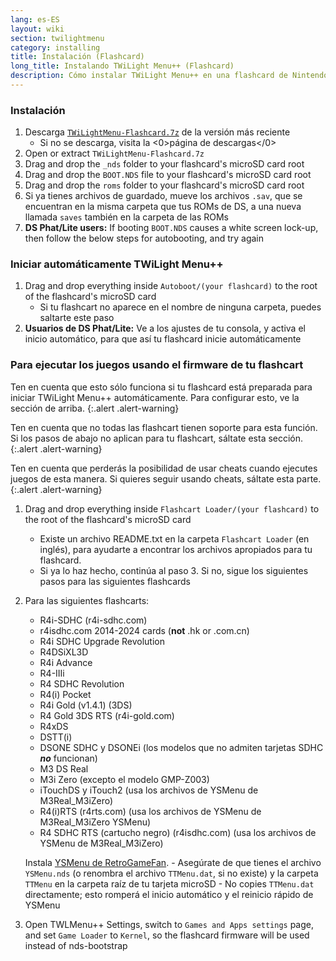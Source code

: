 ```yaml
---
lang: es-ES
layout: wiki
section: twilightmenu
category: installing
title: Instalación (Flashcard)
long_title: Instalando TWiLight Menu++ (Flashcard)
description: Cómo instalar TWiLight Menu++ en una flashcard de Nintendo DS
---
```


### Instalación
1. Descarga [`TWiLightMenu-Flashcard.7z`](https://github.com/DS-Homebrew/TWiLightMenu/releases/latest/download/TWiLightMenu-Flashcard.7z) de la versión más reciente
    - Si no se descarga, visita la <0>página de descargas</0>
1. Open or extract `TWiLightMenu-Flashcard.7z`
1. Drag and drop the `_nds` folder to your flashcard's microSD card root
1. Drag and drop the `BOOT.NDS` file to your flashcard's microSD card root
1. Drag and drop the `roms` folder to your flashcard's microSD card root
1. Si ya tienes archivos de guardado, mueve los archivos `.sav`, que se encuentran en la misma carpeta que tus ROMs de DS, a una nueva llamada `saves` también en la carpeta de las ROMs
1. **DS Phat/Lite users:** If booting `BOOT.NDS` causes a white screen lock-up, then follow the below steps for autobooting, and try again

### Iniciar automáticamente TWiLight Menu++
1. Drag and drop everything inside `Autoboot/(your flashcard)` to the root of the flashcard's microSD card
    - Si tu flashcart no aparece en el nombre de ninguna carpeta, puedes saltarte este paso
1. **Usuarios de DS Phat/Lite:** Ve a los ajustes de tu consola, y activa el inicio automático, para que así tu flashcard inicie automáticamente

### Para ejecutar los juegos usando el firmware de tu flashcart

Ten en cuenta que esto sólo funciona si tu flashcard está preparada para iniciar TWiLight Menu++ automáticamente. Para configurar esto, ve la sección de arriba.
{:.alert .alert-warning}

Ten en cuenta que no todas las flashcart tienen soporte para esta función. Si los pasos de abajo no aplican para tu flashcart, sáltate esta sección.
{:.alert .alert-warning}

Ten en cuenta que perderás la posibilidad de usar cheats cuando ejecutes juegos de esta manera. Si quieres seguir usando cheats, sáltate esta parte.
{:.alert .alert-warning}

1. Drag and drop everything inside `Flashcart Loader/(your flashcard)` to the root of the flashcard's microSD card
    - Existe un archivo README.txt en la carpeta `Flashcart Loader` (en inglés), para ayudarte a encontrar los archivos apropiados para tu flashcard.
    - Si ya lo haz hecho, continúa al paso 3. Si no, sigue los siguientes pasos para las siguientes flashcards

1. Para las siguientes flashcarts:
    - R4i-SDHC (r4i-sdhc.com)
    - r4isdhc.com 2014-2024 cards (**not** .hk or .com.cn)
    - R4i SDHC Upgrade Revolution
    - R4DSiXL3D
    - R4i Advance
    - R4-IIIi
    - R4 SDHC Revolution
    - R4(i) Pocket
    - R4i Gold (v1.4.1) (3DS)
    - R4 Gold 3DS RTS (r4i-gold.com)
    - R4xDS
    - DSTT(i)
    - DSONE SDHC y DSONEi (los modelos que no admiten tarjetas SDHC ***no*** funcionan)
    - M3 DS Real
    - M3i Zero (excepto el modelo GMP-Z003)
    - iTouchDS y iTouch2 (usa los archivos de YSMenu de M3Real_M3iZero)
    - R4(i)RTS (r4rts.com) (usa los archivos de YSMenu de M3Real_M3iZero YSMenu)
    - R4 SDHC RTS (cartucho negro) (r4isdhc.com) (usa los archivos de YSMenu de M3Real_M3iZero)

    Instala [YSMenu de RetroGameFan](https://gbatemp.net/download/35737/).
        - Asegúrate de que tienes el archivo `YSMenu.nds` (o renombra el archivo `TTMenu.dat`, si no existe) y la carpeta `TTMenu` en la carpeta raíz de tu tarjeta microSD
        - No copies `TTMenu.dat` directamente; esto romperá el inicio automático y el reinicio rápido de YSMenu
1. Open TWLMenu++ Settings, switch to `Games and Apps settings` page, and set `Game Loader` to `Kernel`, so the flashcard firmware will be used instead of nds-bootstrap
